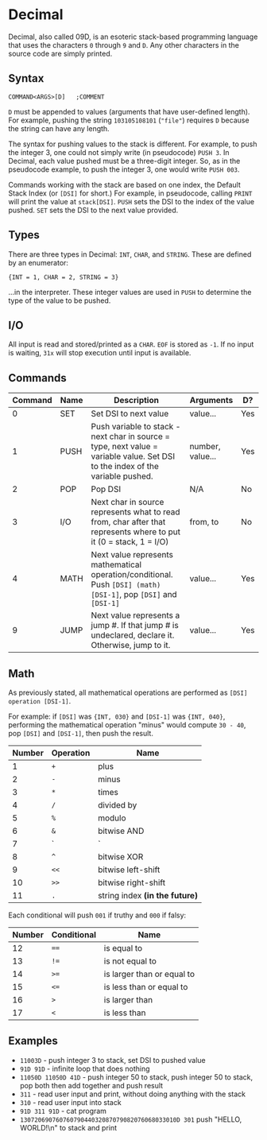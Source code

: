 # Decimal
Decimal, also called 09D, is an esoteric stack-based programming language that uses the characters `0` through `9` and `D`. Any other characters in the source code are simply printed.

## Syntax

    COMMAND<ARGS>[D]   ;COMMENT

`D` must be appended to values (arguments that have user-defined length). For example, pushing the string `103105108101` (`"file"`) requires `D` because the string can have any length.

The syntax for pushing values to the stack is different. For example, to push the integer 3, one could not simply write (in pseudocode) `PUSH 3`. In Decimal, each value pushed must be a three-digit integer. So, as in the pseudocode example, to push the integer 3, one would write `PUSH 003`.

Commands working with the stack are based on one index, the Default Stack Index (or `[DSI]` for short.) For example, in pseudocode, calling `PRINT` will print the value at `stack[DSI]`. `PUSH` sets the DSI to the index of the value pushed. `SET` sets the DSI to the next value provided. 

## Types

There are three types in Decimal: `INT`, `CHAR`, and `STRING`. These are defined by an enumerator:

    {INT = 1, CHAR = 2, STRING = 3}

...in the interpreter. These integer values are used in `PUSH` to determine the type of the value to be pushed.

## I/O

All input is read and stored/printed as a `CHAR`. `EOF` is stored as `-1`. If no input is waiting, `31x` will stop execution until input is available.

## Commands

|Command|Name|Description|Arguments|D?|
|-|-|-|-|-|
|0|SET|Set DSI to next value|value...|Yes|
|1|PUSH|Push variable to stack - next char in source = type, next value = variable value. Set DSI to the index of the variable pushed.|number, value...|Yes|
|2|POP|Pop DSI|N/A|No|
|3|I/O|Next char in source represents what to read from, char after that represents where to put it (0 = stack, 1 = I/O)|from, to|No|
|4|MATH|Next value represents mathematical operation/conditional. Push `[DSI] (math) [DSI-1]`, pop `[DSI]` and `[DSI-1]`|value...|Yes|
|9|JUMP|Next value represents a jump #. If that jump # is undeclared, declare it. Otherwise, jump to it.|value...|Yes|

## Math

As previously stated, all mathematical operations are performed as `[DSI] operation [DSI-1]`.

For example: if `[DSI]` was `{INT, 030}` and `[DSI-1]` was `{INT, 040}`, performing the mathematical operation "minus" would compute `30 - 40`, pop `[DSI]` and `[DSI-1]`, then push the result.

|Number|Operation|Name|
|-|-|-|
|1|`+`|plus|
|2|`-`|minus|
|3|`*`|times|
|4|`/`|divided by|
|5|`%`|modulo|
|6|`&`|bitwise AND|
|7|`|`|bitwise OR|
|8|`^`|bitwise XOR|
|9|`<<`|bitwise left-shift|
|10|`>>`|bitwise right-shift|
|11|`.`|string index **(in the future)**|

Each conditional will push `001` if truthy and `000` if falsy:

|Number|Conditional|Name|
|-|-|-|
|12|`==`|is equal to|
|13|`!=`|is not equal to|
|14|`>=`|is larger than or equal to|
|15|`<=`|is less than or equal to|
|16|`>`|is larger than|
|17|`<`|is less than|

## Examples

 - `11003D` - push integer 3 to stack, set DSI to pushed value
 - `91D 91D` - infinite loop that does nothing
 - `11050D 11050D 41D` - push integer 50 to stack, push integer 50 to stack, pop both then add together and push result
 - `311` - read user input and print, without doing anything with the stack
 - `310` - read user input into stack
 - `91D 311 91D` - cat program
 - `13072069076076079044032087079082076068033010D 301` push "HELLO, WORLD!\n" to stack and print
